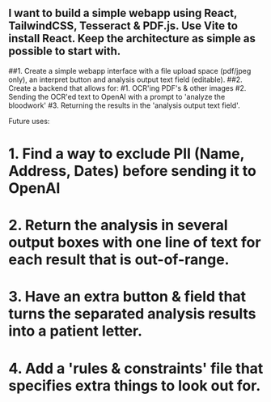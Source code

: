 ## I want to build a simple webapp using React, TailwindCSS, Tesseract & PDF.js. Use Vite to install React. Keep the architecture as simple as possible to start with.

##1. Create a simple webapp interface with a file upload space (pdf/jpeg only), an interpret button and analysis output text field (editable).
##2. Create a backend that allows for: 
    #1. OCR'ing PDF's & other images 
    #2. Sending the OCR'ed text to OpenAI with a prompt to 'analyze the bloodwork' 
    #3. Returning the results in the 'analysis output text field'.



Future uses:
# 1. Find a way to exclude PII (Name, Address, Dates) before sending it to OpenAI
# 2. Return the analysis in several output boxes with one line of text for each result that is out-of-range.
# 3. Have an extra button & field that turns the separated analysis results into a patient letter.
# 4. Add a 'rules & constraints' file that specifies extra things to look out for.
